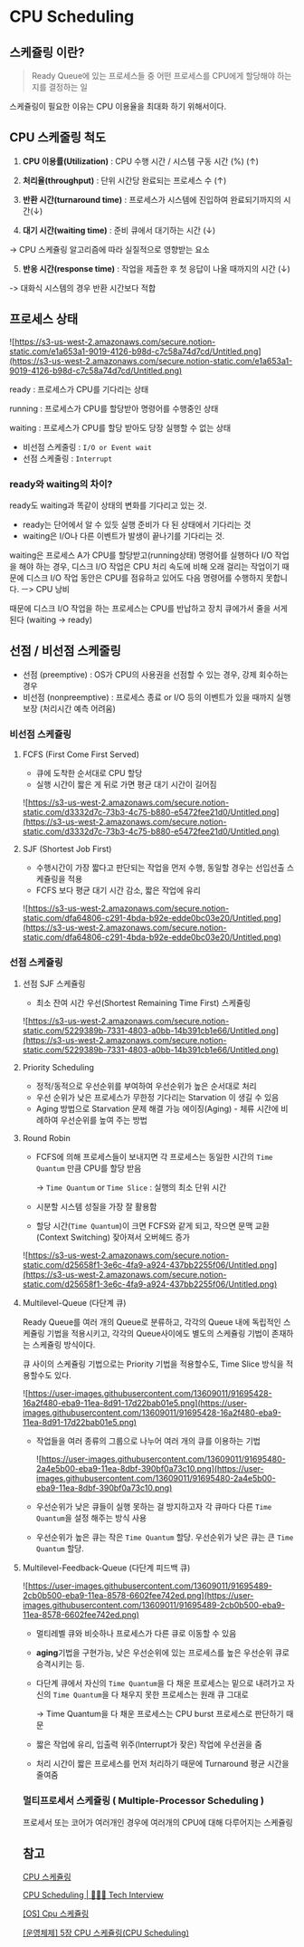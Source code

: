 # CPU Scheduling

## 스케쥴링 이란?

> Ready Queue에 있는 프로세스들 중 어떤 프로세스를 CPU에게 할당해야 하는지를 결정하는 일

스케쥴링이 필요한 이유는 CPU 이용율을 최대화 하기 위해서이다.

## CPU 스케줄링 척도

1) **CPU 이용률(Utilization)** : CPU 수행 시간 / 시스템 구동 시간 (%) (↑)

2) **처리율(throughput)** : 단위 시간당 완료되는 프로세스 수 (↑)

3) **반환 시간(turnaround time)** : 프로세스가 시스템에 진입하여 완료되기까지의 시간(↓)

4) **대기 시간(waiting time)** : 준비 큐에서 대기하는 시간 (↓)

-> CPU 스케쥴링 알고리즘에 따라 실질적으로 영향받는 요소

5) **반응 시간(response time)** : 작업을 제출한 후 첫 응답이 나올 때까지의 시간 (↓)

-> 대화식 시스템의 경우 반환 시간보다 적합

## 프로세스 상태

![https://s3-us-west-2.amazonaws.com/secure.notion-static.com/e1a653a1-9019-4126-b98d-c7c58a74d7cd/Untitled.png](https://s3-us-west-2.amazonaws.com/secure.notion-static.com/e1a653a1-9019-4126-b98d-c7c58a74d7cd/Untitled.png)

ready : 프로세스가 CPU를 기다리는 상태

running : 프로세스가 CPU를 할당받아 명령어를 수행중인 상태

waiting : 프로세스가 CPU를 할당 받아도 당장 실행할 수 없는 상태

- 비선점 스케줄링 : `I/O or Event wait`
- 선점 스케줄링 : `Interrupt`

### ready와 waiting의 차이?

ready도 waiting과 똑같이 상태의 변화를 기다리고 있는 것.

- ready는 단어에서 알 수 있듯 실행 준비가 다 된 상태에서 기다리는 것
- waiting은 I/O나 다른 이벤트가 발생이 끝나기를 기다리는 것.

waiting은 프로세스 A가 CPU를 할당받고(running상태) 명령어를 실행하다 I/O 작업을 해야 하는 경우, 디스크 I/O 작업은 CPU 처리 속도에 비해 오래 걸리는 작업이기 때문에 디스크 I/O 작업 동안은 CPU를 점유하고 있어도 다음 명령어를 수행하지 못합니다. ㅡ> CPU 낭비

때문에 디스크 I/O 작업을 하는 프로세스는 CPU를 반납하고 장치 큐에가서 줄을 서게 된다 (waiting → ready)

## 선점 / 비선점 스케줄링

- 선점 (preemptive) : OS가 CPU의 사용권을 선점할 수 있는 경우, 강제 회수하는 경우
- 비선점 (nonpreemptive) : 프로세스 종료 or I/O 등의 이벤트가 있을 때까지 실행 보장 (처리시간 예측 어려움)

### 비선점 스케쥴링

1. FCFS (First Come First Served)
    - 큐에 도착한 순서대로 CPU 할당
    - 실행 시간이 짧은 게 뒤로 가면 평균 대기 시간이 길어짐

    ![https://s3-us-west-2.amazonaws.com/secure.notion-static.com/d3332d7c-73b3-4c75-b880-e5472fee21d0/Untitled.png](https://s3-us-west-2.amazonaws.com/secure.notion-static.com/d3332d7c-73b3-4c75-b880-e5472fee21d0/Untitled.png)

2. SJF (Shortest Job First)
    - 수행시간이 가장 짧다고 판단되는 작업을 먼저 수행, 동일할 경우는 선입선출 스케쥴링을 적용
    - FCFS 보다 평균 대기 시간 감소, 짧은 작업에 유리

    ![https://s3-us-west-2.amazonaws.com/secure.notion-static.com/dfa64806-c291-4bda-b92e-edde0bc03e20/Untitled.png](https://s3-us-west-2.amazonaws.com/secure.notion-static.com/dfa64806-c291-4bda-b92e-edde0bc03e20/Untitled.png)

### 선점 스케쥴링

1. 선점 SJF 스케쥴링
    - 최소 잔여 시간 우선(Shortest Remaining Time First) 스케쥴링

    ![https://s3-us-west-2.amazonaws.com/secure.notion-static.com/5229389b-7331-4803-a0bb-14b391cb1e66/Untitled.png](https://s3-us-west-2.amazonaws.com/secure.notion-static.com/5229389b-7331-4803-a0bb-14b391cb1e66/Untitled.png)

2. Priority Scheduling
    - 정적/동적으로 우선순위를 부여하여 우선순위가 높은 순서대로 처리
    - 우선 순위가 낮은 프로세스가 무한정 기다리는 Starvation 이 생길 수 있음
    - Aging 방법으로 Starvation 문제 해결 가능
    에이징(Aging) - 체류 시간에 비례하여 우선순위를 높여 주는 방법
3. Round Robin
    - FCFS에 의해 프로세스들이 보내지면 각 프로세스는 동일한 시간의 `Time Quantum` 만큼 CPU를 할당 받음

        → `Time Quantum` or `Time Slice` : 실행의 최소 단위 시간

    - 시분할 시스템 성질을 가장 잘 활용함
    - 할당 시간(`Time Quantum`)이 크면 FCFS와 같게 되고, 작으면 문맥 교환 (Context Switching) 잦아져서 오버헤드 증가

    ![https://s3-us-west-2.amazonaws.com/secure.notion-static.com/d25658f1-3e6c-4fa9-a924-437bb2255f06/Untitled.png](https://s3-us-west-2.amazonaws.com/secure.notion-static.com/d25658f1-3e6c-4fa9-a924-437bb2255f06/Untitled.png)

4. Multilevel-Queue (다단계 큐)

    Ready Queue를 여러 개의 Queue로 분류하고, 각각의 Queue 내에 독립적인 스케쥴링 기법을 적용시키고, 각각의 Queue사이에도 별도의 스케쥴링 기법이 존재하는 스케쥴링 방식이다. 

    큐 사이의 스케쥴링 기법으로는 Priority 기법을 적용할수도, Time Slice 방식을 적용할수도 있다.

    ![https://user-images.githubusercontent.com/13609011/91695428-16a2f480-eba9-11ea-8d91-17d22bab01e5.png](https://user-images.githubusercontent.com/13609011/91695428-16a2f480-eba9-11ea-8d91-17d22bab01e5.png)

    - 작업들을 여러 종류의 그룹으로 나누어 여러 개의 큐를 이용하는 기법

        ![https://user-images.githubusercontent.com/13609011/91695480-2a4e5b00-eba9-11ea-8dbf-390bf0a73c10.png](https://user-images.githubusercontent.com/13609011/91695480-2a4e5b00-eba9-11ea-8dbf-390bf0a73c10.png)

    - 우선순위가 낮은 큐들이 실행 못하는 걸 방지하고자 각 큐마다 다른 `Time Quantum`을 설정 해주는 방식 사용
    - 우선순위가 높은 큐는 작은 `Time Quantum` 할당. 우선순위가 낮은 큐는 큰 `Time Quantum` 할당.
5. Multilevel-Feedback-Queue (다단계 피드백 큐)

    ![https://user-images.githubusercontent.com/13609011/91695489-2cb0b500-eba9-11ea-8578-6602fee742ed.png](https://user-images.githubusercontent.com/13609011/91695489-2cb0b500-eba9-11ea-8578-6602fee742ed.png)

    - 멀티레벨 큐와 비슷하나 프로세스가 다른 큐로 이동할 수 있음
    - **aging**기법을 구현가능, 낮은 우선순위에 있는 프로세스를 높은 우선순위 큐로 승격시키는 등.
    - 다단계 큐에서 자신의 `Time Quantum`을 다 채운 프로세스는 밑으로 내려가고 자신의 `Time Quantum`을 다 채우지 못한 프로세스는 원래 큐 그대로

        → Time Quantum을 다 채운 프로세스는 CPU burst 프로세스로 판단하기 때문

    - 짧은 작업에 유리, 입출력 위주(Interrupt가 잦은) 작업에 우선권을 줌
    - 처리 시간이 짧은 프로세스를 먼저 처리하기 때문에 Turnaround 평균 시간을 줄여줌

    ### 멀티프로세서 스케쥴링 ( Multiple-Processor Scheduling )

    프로세서 또는 코어가 여러개인 경우에 여러개의 CPU에 대해 다루어지는 스케쥴링

    ## 참고

    [CPU 스케쥴링](https://devsophia.tistory.com/entry/CPU-%EC%8A%A4%EC%BC%80%EC%A5%B4%EB%A7%81)

    [CPU Scheduling | 👨🏻‍💻 Tech Interview](https://gyoogle.dev/blog/computer-science/operating-system/CPU%20Scheduling.html)

    [[OS] Cpu 스케쥴링](https://velog.io/@secho/OS-Cpu-%EC%8A%A4%EC%BC%80%EC%A5%B4%EB%A7%81)

    [[운영체제] 5장 CPU 스케쥴링(CPU Scheduling)](https://m.blog.naver.com/three_letter/220334644682)